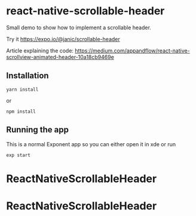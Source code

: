 # react-native-scrollable-header

Small demo to show how to implement a scrollable header.

Try it https://expo.io/@janic/scrollable-header

Article explaining the code:
https://medium.com/appandflow/react-native-scrollview-animated-header-10a18cb9469e

## Installation

```
yarn install
```
or
```
npm install
```

## Running the app

This is a normal Exponent app so you can either open it in xde or run

```
exp start
```
# ReactNativeScrollableHeader
# ReactNativeScrollableHeader
